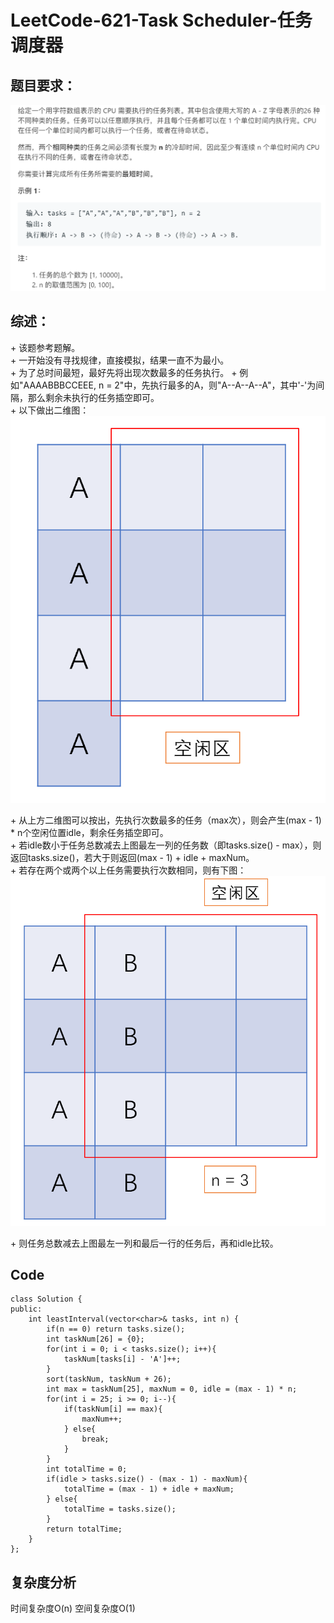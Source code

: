 # LeetCode-621-Task Scheduler-任务调度器

## 题目要求：
![avatar](https://github.com/JakeChanFangZiyuan20/MyLeetCode/blob/master/img/621.png)





## 综述：  
\+ 该题参考题解。  
\+ 一开始没有寻找规律，直接模拟，结果一直不为最小。  
\+ 为了总时间最短，最好先将出现次数最多的任务执行。
\+ 例如"AAAABBBCCEEE, n = 2"中，先执行最多的A，则"A--A--A--A"，其中'-'为间隔，那么剩余未执行的任务插空即可。  
\+ 以下做出二维图：  
![avatar](https://github.com/JakeChanFangZiyuan20/MyLeetCode/blob/master/img/621-1.png)




\+ 从上方二维图可以按出，先执行次数最多的任务（max次），则会产生(max - 1) * n个空闲位置idle，剩余任务插空即可。  
\+ 若idle数小于任务总数减去上图最左一列的任务数（即tasks.size() - max），则返回tasks.size()，若大于则返回(max - 1) + idle + maxNum。  
\+ 若存在两个或两个以上任务需要执行次数相同，则有下图：  
![avatar](https://github.com/JakeChanFangZiyuan20/MyLeetCode/blob/master/img/621-2.png)




\+ 则任务总数减去上图最左一列和最后一行的任务后，再和idle比较。  

## Code
```
class Solution {
public:
    int leastInterval(vector<char>& tasks, int n) {
        if(n == 0) return tasks.size();
        int taskNum[26] = {0};
        for(int i = 0; i < tasks.size(); i++){
            taskNum[tasks[i] - 'A']++;
        }
        sort(taskNum, taskNum + 26);
        int max = taskNum[25], maxNum = 0, idle = (max - 1) * n;
        for(int i = 25; i >= 0; i--){
            if(taskNum[i] == max){
                maxNum++;
            } else{
                break;
            }
        }
        int totalTime = 0;
        if(idle > tasks.size() - (max - 1) - maxNum){
            totalTime = (max - 1) + idle + maxNum;
        } else{
            totalTime = tasks.size();
        }
        return totalTime;
    }
};
```

## 复杂度分析
时间复杂度O(n)
空间复杂度O(1)